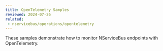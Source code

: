 ```yaml
---
title: OpenTelemetry Samples
reviewed: 2024-07-26
related:
 - nservicebus/operations/opentelemetry
---
```


These samples demonstrate how to monitor NServiceBus endpoints with OpenTelemetry.